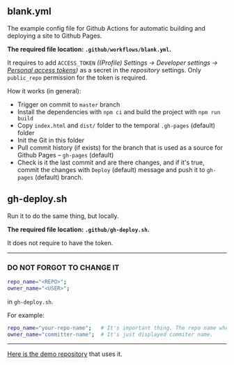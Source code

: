 
## blank.yml

The example config file for Github Actions for automatic building and deploying a site to Github Pages.

**The required file location: `.github/workflows/blank.yml`.**

It requires to add `ACCESS_TOKEN` _((Profile) Settings -> Developer settings -> [Personal access tokens](https://github.com/settings/tokens))_ as a secret in the _repository_ settings. Only `public_repo` permission for the token is required.

How it works (in general):
- Trigger on commit to `master` branch
- Install the dependencies with `npm ci` and build the project with `npm run build`
- Copy `index.html` and `dist/` folder to the temporal `.gh-pages` (default) folder
- Init the Git in this folder
- Pull commit history (if exists) for the branch that is used as a source for Github Pages – `gh-pages` (default)
- Check is it the last commit and are there changes, and if it's true, commit the changes with `Deploy` (default) message and push it to `gh-pages` (default) branch.

## gh-deploy.sh

Run it to do the same thing, but locally.

**The required file location: `.github/gh-deploy.sh`.**

It does not require to have the token.

---

### DO NOT FORGOT TO CHANGE IT
```bash
repo_name="<REPO>";   
owner_name="<USER>";
```
in `gh-deploy.sh`.

For example:
```bash
repo_name="your-repo-name";   # It's important thing. The repo name where to push.
owner_name="committer-name";  # It's just displayed commiter name.
```

---

[Here is the demo repository](https://github.com/AlttiRi/formatted-number-vue3) that uses it.
